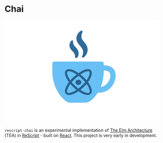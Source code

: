 # Chai

![logo](./chai.png)

`rescript-chai` is an experimental implementation of [The Elm Architecture](https://guide.elm-lang.org/architecture/) (TEA) in [ReScript](https://rescript-lang.org/) - built on [React](https://react.dev/). This project is very early in development.